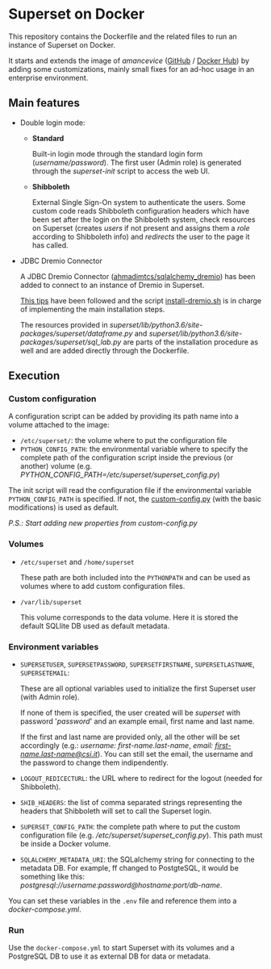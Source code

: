 # Superset on Docker

This repository contains the Dockerfile and the related files to run an instance of Superset on Docker.

It starts and extends the image of *amancevice* ([GitHub](https://github.com/amancevice/superset) / [Docker Hub](https://hub.docker.com/r/amancevice/superset/)) by adding some customizations, mainly small fixes for an ad-hoc usage in an enterprise environment.

## Main features

* Double login mode:
    * **Standard**
    
        Built-in login mode through the standard login form (*username/password*).
        The first user (Admin role) is generated through the *superset-init* script to access the web UI.
        
    * **Shibboleth**
    
        External Single Sign-On system to authenticate the users.
        Some custom code reads Shibboleth configuration headers which have been set after the login on the Shibboleth system, check resources on Superset (creates *users* if not present and assigns them a *role* according to Shibboleth info) and *redirects* the user to the page it has called.

* JDBC Dremio Connector

    A JDBC Dremio Connector ([ahmadimtcs/sqlalchemy_dremio](https://github.com/ahmadimtcs/sqlalchemy_dremio)) has been added to connect to an instance of Dremio in Superset.

    [This tips](https://github.com/apache/incubator-superset/issues/4192#issuecomment-424148215) have been followed and the script [install-dremio.sh](https://github.com/PeterCahn/superset/blob/master/superset/bin/install-dremio.sh) is in charge of implementing the main installation steps.
    
    The resources provided in *superset/lib/python3.6/site-packages/superset/dataframe.py* and *superset/lib/python3.6/site-packages/superset/sql_lab.py* are parts of the installation procedure as well and are added directly through the Dockerfile. 

## Execution

### Custom configuration

A configuration script can be added by providing its path name into a volume attached to the image:
* `/etc/superset/`: the volume where to put the configuration file
* `PYTHON_CONFIG_PATH`: the environmental variable where to specify the complete path of the configuration script inside the previous (or another) volume (e.g. *PYTHON_CONFIG_PATH=/etc/superset/superset_config.py*)

The init script will read the configuration file if the environmental variable `PYTHON_CONFIG_PATH` is specified. If not, the [custom-config.py](https://github.com/PeterCahn/superset/blob/master/superset/bin/custom-config.py) (with the basic modifications) is used as default.

*P.S.: Start adding new properties from custom-config.py*

### Volumes
* `/etc/superset` and `/home/superset`

    These path are both included into the `PYTHONPATH` and can be used as volumes where to add custom configuration files.
    
* `/var/lib/superset`

    This volume corresponds to the data volume. Here it is stored the default SQLlite DB used as default metadata.

### Environment variables

*  `SUPERSETUSER`, `SUPERSETPASSWORD`, `SUPERSETFIRSTNAME`, `SUPERSETLASTNAME`, `SUPERSETEMAIL`:

    These are all optional variables used to initialize the first Superset user (with Admin role). 
    
    If none of them is specified, the user created will be *superset* with password '*password*' and an example email, first name and last name.
    
    If the first and last name are provided only, all the other will be set accordingly (e.g.: *username: first-name.last-name*, *email: first-name.last-name@csi.it*). You can still set the email, the username and the password to change them indipendently.
    
* `LOGOUT_REDICECTURL`: the URL where to redirect for the logout (needed for Shibboleth).
* `SHIB_HEADERS`: the list of comma separated strings representing the headers that Shibboleth will set to call the Superset login.
* `SUPERSET_CONFIG_PATH`: the complete path where to put the custom configuration file (e.g. */etc/superset/superset_config.py*). This path must be inside a Docker volume.
* `SQLALCHEMY_METADATA_URI`: the SQLalchemy string for connecting to the metadata DB. For example, ff changed to PostgteSQL, it would be something like this: *postgresql://username:password@hostname:port/db-name*.

You can set these variables in the `.env` file and reference them into a *docker-compose.yml*.

### Run

Use the `docker-compose.yml` to start Superset with its volumes and a PostgreSQL DB to use it as external DB for data or metadata.

